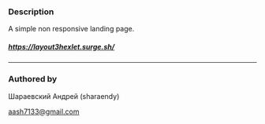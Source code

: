 ### Description

A simple non responsive landing page.

##### https://layout3hexlet.surge.sh/

------



### Authored by

Шараевский Андрей (sharaendy)

aash7133@gmail.com
